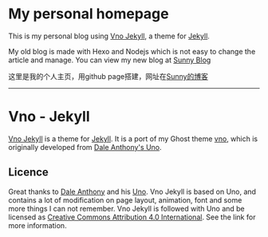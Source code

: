 # My personal homepage 

This is my personal blog using [Vno Jekyll](https://github.com/onevcat/vno-jekyll), a theme for [Jekyll](http://jekyllrb.com).

My old blog is made with Hexo and Nodejs which is not easy to change the article and manage. You can view my new blog at [Sunny Blog](https://shusunny.github.io/)

这里是我的个人主页，用github page搭建，网址在[Sunny的博客](https://shusunny.github.io/)

---

# Vno - Jekyll

[Vno Jekyll](https://github.com/onevcat/vno-jekyll) is a theme for [Jekyll](http://jekyllrb.com). It is a port of my Ghost theme [vno](https://github.com/onevcat/vno), which is originally developed from [Dale Anthony's Uno](https://github.com/daleanthony/uno).


## Licence

Great thanks to [Dale Anthony](https://github.com/daleanthony) and his [Uno](https://github.com/daleanthony/uno). Vno Jekyll is based on Uno, and contains a lot of modification on page layout, animation, font and some more things I can not remember. Vno Jekyll is followed with Uno and be licensed as [Creative Commons Attribution 4.0 International](http://creativecommons.org/licenses/by/4.0/). See the link for more information.
